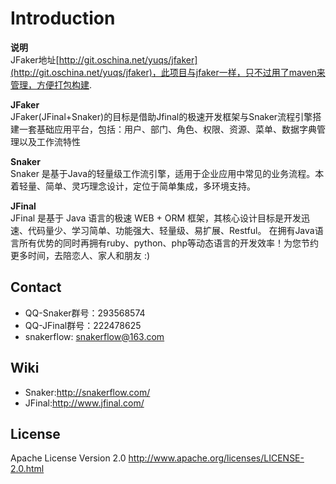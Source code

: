 Introduction
==========
**说明**  
JFaker地址[http://git.oschina.net/yuqs/jfaker](http://git.oschina.net/yuqs/jfaker)，此项目与jfaker一样，只不过用了maven来管理，方便打包构建.   

**JFaker**  
JFaker(JFinal+Snaker)的目标是借助Jfinal的极速开发框架与Snaker流程引擎搭建一套基础应用平台，包括：用户、部门、角色、权限、资源、菜单、数据字典管理以及工作流特性

**Snaker**  
Snaker 是基于Java的轻量级工作流引擎，适用于企业应用中常见的业务流程。本着轻量、简单、灵巧理念设计，定位于简单集成，多环境支持。

**JFinal**  
JFinal 是基于 Java 语言的极速 WEB + ORM 框架，其核心设计目标是开发迅速、代码量少、学习简单、功能强大、轻量级、易扩展、Restful。 在拥有Java语言所有优势的同时再拥有ruby、python、php等动态语言的开发效率！为您节约更多时间，去陪恋人、家人和朋友 :) 

Contact  
-----
* QQ-Snaker群号：293568574
* QQ-JFinal群号：222478625
* snakerflow: <snakerflow@163.com>

Wiki
----
* Snaker:<http://snakerflow.com/>
* JFinal:<http://www.jfinal.com/>

License
-----
Apache License Version 2.0 <http://www.apache.org/licenses/LICENSE-2.0.html>


